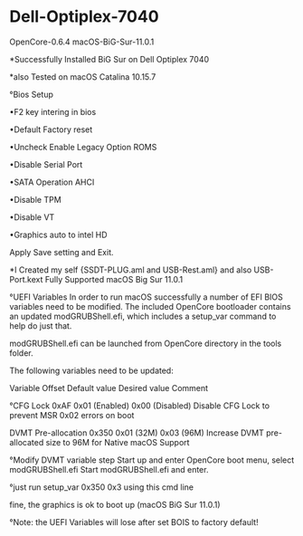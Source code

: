 # Dell-Optiplex-7040
  OpenCore-0.6.4
  macOS-BiG-Sur-11.0.1

*Successfully Installed BiG Sur on Dell Optiplex 7040 

*also Tested on macOS Catalina 10.15.7

°Bios Setup

•F2 key intering in bios

•Default Factory reset

•Uncheck Enable Legacy Option ROMS

•Disable Serial Port

•SATA Operation AHCI

•Disable TPM

•Disable VT

•Graphics auto to intel HD

Apply Save setting and Exit.

*I Created my self {SSDT-PLUG.aml and USB-Rest.aml} and also USB-Port.kext 
Fully Supported macOS Big Sur 11.0.1


°UEFI Variables
In order to run macOS successfully a number of EFI BIOS variables need to be modified. The included OpenCore bootloader contains an updated
modGRUBShell.efi, which includes a setup_var command to help do just that.

modGRUBShell.efi can be launched from OpenCore directory in the tools folder.

The following variables need to be updated:

Variable Offset	Default value	Desired value	Comment

°CFG Lock	0xAF	0x01 (Enabled)	0x00 (Disabled)	Disable CFG Lock to prevent MSR 0x02 errors on boot

DVMT Pre-allocation	0x350	0x01 (32M)	0x03 (96M)	Increase DVMT pre-allocated size to 96M for Native macOS Support

°Modify DVMT variable step
Start up and enter OpenCore boot menu, select modGRUBShell.efi Start modGRUBShell.efi and enter.


°just run setup_var 0x350 0x3 using this cmd line

fine, the graphics is ok to boot up (macOS BiG Sur 11.0.1)

°Note: the UEFI Variables will lose after set BOIS to factory default!
